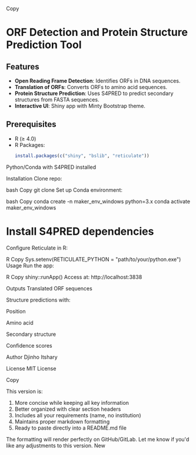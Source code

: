 
Copy
# ORF Detection and Protein Structure Prediction Tool

## Features
- **Open Reading Frame Detection**: Identifies ORFs in DNA sequences.
- **Translation of ORFs**: Converts ORFs to amino acid sequences.
- **Protein Structure Prediction**: Uses S4PRED to predict secondary structures from FASTA sequences.
- **Interactive UI**: Shiny app with Minty Bootstrap theme.

## Prerequisites
- R (≥ 4.0)
- R Packages:
  ```R
  install.packages(c("shiny", "bslib", "reticulate"))
Python/Conda with S4PRED installed

Installation
Clone repo:

bash
Copy
git clone <repository-url>
Set up Conda environment:

bash
Copy
conda create -n maker_env_windows python=3.x
conda activate maker_env_windows
# Install S4PRED dependencies
Configure Reticulate in R:

R
Copy
Sys.setenv(RETICULATE_PYTHON = "path/to/your/python.exe")
Usage
Run the app:

R
Copy
shiny::runApp()
Access at: http://localhost:3838

Outputs
Translated ORF sequences

Structure predictions with:

Position

Amino acid

Secondary structure

Confidence scores

Author
Djinho Itshary

License
MIT License

Copy

This version is:
1. More concise while keeping all key information
2. Better organized with clear section headers
3. Includes all your requirements (name, no institution)
4. Maintains proper markdown formatting
5. Ready to paste directly into a README.md file

The formatting will render perfectly on GitHub/GitLab. Let me know if you'd like any adjustments to this version.
New
